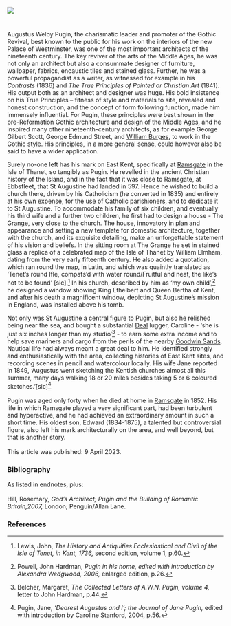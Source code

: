 <a href="https://www.kent-maps.online"><img src="https://kent-map.github.io/mdpress/juncture/ve-button.png"></a>
<param ve-config title="Augustus Welby Pugin (1812 –1852)" author="Cat Blaker" layout="vtl" banner="https://stor.artstor.org/stor/695329b9-cc27-4fe0-8e52-ebb5f65fc00c" description="In this visual essay, Cat Blaker introduces the Ramsgate architecture and design of gothic revivalist, Augustus Pugin.">

<!-- Global Entities -->
<param ve-entity eid="Q5331558" aliases="Ebbsfleet">
<param ve-entity eid="Q736439" aliases="Ramsgate">
<param ve-entity eid="Q1011096" aliases="Deal">

<!-- Base map centred on Ramsgate -->
<!-- param ve-map center="Q736439" zoom="11" -->

<!-- Base map centred on Goodnestone -->
<param ve-map center="Q2195317" zoom="11">

<!-- Historical map layers -->
<param ve-map-layer active allmaps allmaps-id="bd3bb7d13a5d0a88" title="Moule 1850">

#

Augustus Welby Pugin, the charismatic leader and promoter of the Gothic Revival, best known to the public for his work on the interiors of the new Palace of Westminster, was one of the most important architects of the nineteenth century. The key reviver of the arts of the Middle Ages, he was not only an architect but also a consummate designer of furniture, wallpaper, fabrics, encaustic tiles and stained glass. Further, he was a powerful propagandist as a writer, as witnessed for example in his _Contrasts_ (1836) and _The True Principles of Pointed or Christian Art_ (1841). His output both as an architect and designer was huge. His bold insistence on his True Principles – fitness of style and materials to site, revealed and honest construction, and the concept of form following function, made him immensely influential. For Pugin, these principles were best shown in the pre-Reformation Gothic architecture and design of the Middle Ages, and he inspired many other nineteenth-century architects, as for example George Gilbert Scott, George Edmund Street, and [William Burges](/19c/19c-burges-biography), to work in the Gothic style. His principles, in a more general sense, could however also be said to have a wider application.
<param ve-image url="https://upload.wikimedia.org/wikipedia/commons/a/a2/Augustus_Pugin_-_Interior_of_a_Gothic_Church_-_B1977.14.20633_-_Yale_Center_for_British_Art.jpg" label="Interior of a Gothic Church" attribution="Augustus Pugin, Yale Center for British Art, CC0, via Wikimedia Commons">

Surely no-one left has his mark on East Kent, specifically at [Ramsgate](/19c/19c-ramsgate) in the Isle of Thanet, so tangibly as Pugin. He revelled in the ancient Christian history of the Island, and in the fact that it was close to Ramsgate, at Ebbsfleet, that St Augustine had landed in 597. Hence he wished to build a church there, driven by his Catholicism (he converted in 1835) and entirely at his own expense, for the use of Catholic parishioners, and to dedicate it to St Augustine. To accommodate his family of six children, and eventually his third wife and a further two children, he first had to design a house - The Grange, very close to the church. The house, innovatory in plan and appearance and setting a new template for domestic architecture, together with the church, and its exquisite detailing, make an unforgettable statement of his vision and beliefs. In the sitting room at The Grange he set in stained glass a replica of a celebrated map of the Isle of Thanet by William Elmham, dating from the very early fifteenth century. He also added a quotation, which ran round the map, in Latin, and which was quaintly translated as ‘Tenet’s round Ifle, compafs’d with water round/Fruitful and neat, the like’s not to be found’ [sic].[^ref1] In his church, described by him as ‘my own child’,[^ref2] he designed a window showing King Ethelbert and Queen Bertha of Kent, and after his death a magnificent window, depicting St Augustine’s mission in England, was installed above his tomb.
<param ve-image url="https://stor.artstor.org/stor/fe3e0abd-0d14-4bff-ac3d-a6a600a6c298" label="The Drawing Room, The Grange, Ramsgate" attribution="Cat Blaker">

Not only was St Augustine a central figure to Pugin, but also he relished being near the sea, and bought a substantial [Deal](/19c/19c-deal) lugger, Caroline - ‘she is just six inches longer than my studio’[^ref3] - to earn some extra income and to help save mariners and cargo from the perils of the nearby [Goodwin Sands](/dickens/david-copperfield-goodwin-sands). Nautical life had always meant a great deal to him. He identified strongly and enthusiastically with the area, collecting histories of East Kent sites, and recording scenes in pencil and watercolour locally. His wife Jane reported in 1849, ‘Augustus went sketching the Kentish churches almost all this summer, many days walking 18 or 20 miles besides taking 5 or 6 coloured sketches.’[sic][^ref4]
<br><br>
Pugin was aged only forty when he died at home in [Ramsgate](/19c/19c-ramsgate) in 1852. His life in which Ramsgate played a very significant part, had been turbulent and hyperactive, and he had achieved an extraordinary amount in such a short time. His oldest son, Edward (1834-1875), a talented but controversial figure, also left his mark architecturally on the area, and well beyond, but that is another story.
<br><br>
This article was published: 9 April 2023.
<param ve-image url="https://stor.artstor.org/stor/475435c7-c741-48cb-b1d9-9aa71a748568" label="The tomb of Augustus Welby Pugin" attribution="Michelle Crowther">

### Bibliography
As listed in endnotes, plus:   
<br>
Hill, Rosemary, _God’s Architect; Pugin and the Building of Romantic Britain,2007,_ London; Penguin/Allan Lane.

### References
[^ref1]: Lewis, John, _The History and Antiquities Ecclesiastical and Civil of the Isle of Tenet, in Kent, 1736,_ second edition, volume 1, p.60.
[^ref2]: Powell, John Hardman, _Pugin in his home, edited with introduction by Alexandra Wedgwood, 2006,_ enlarged edition, p.26.
[^ref3]: Belcher, Margaret, _The Collected Letters of A.W.N. Pugin, volume 4,_ letter to John Hardman, p.44.
[^ref4]: Pugin, Jane, _‘Dearest Augustus and I’; the Journal of Jane Pugin,_ edited with introduction by Caroline Stanford, 2004, p.56.

